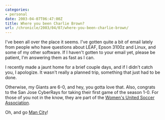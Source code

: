 ```yaml
--- 
categories:
- personal
date: 2003-04-07T06:47:00Z
title: Where you been Charlie Brown?
url: /chronicle/2003/04/07/where-you-been-charlie-brown/
---
```


I've been all over the place it seems.  I've gotten quite a bit of email lately from people who have questions about LEAF, Epson 3100z and Linux, and some of my other software.  If I haven't gotten to your email yet, please be patient, I'm answering them as fast as I can.

I recently made a jaunt home for a brief couple days, and if I didn't catch you, I apologize.  It wasn't really a planned trip, something that just had to be done.

Otherwise, my Giants are 6-0, and hey, you gotta love that.  Also, congrats to the San Jose CyberRays for taking their first game of the season 1-0.  For those of you not in the know, they are part of the <a href="http://www.wusa.com/">Women's United Soccer Association</a>. 

Oh, and go <a href="http://www.mcfc.co.uk/">Man City</a>!
